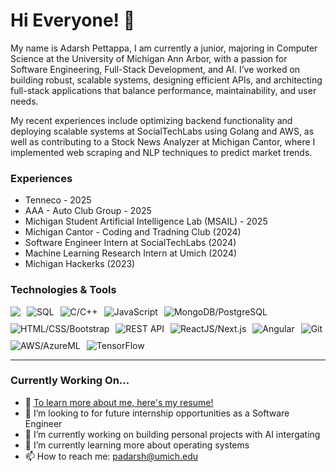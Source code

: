 # Hi Everyone! 👋
My name is Adarsh Pettappa, I am currently a junior, majoring in Computer Science at the University of Michigan Ann Arbor, with a passion for Software Engineering, Full-Stack Development, and AI. I’ve worked on building robust, scalable systems, designing efficient APIs, and architecting full-stack applications that balance performance, maintainability, and user needs.

My recent experiences include optimizing backend functionality and deploying scalable systems at SocialTechLabs using Golang and AWS, as well as contributing to a Stock News Analyzer at Michigan Cantor, where I implemented web scraping and NLP techniques to predict market trends.


### Experiences
- Tenneco - 2025
- AAA - Auto Club Group - 2025
- Michigan Student Artificial Intelligence Lab (MSAIL) - 2025
- Michigan Cantor - Coding and Tradning Club (2024)
- Software Engineer Intern at SocialTechLabs (2024)
- Machine Learning Research Intern at Umich (2024)
- Michigan Hackerks (2023)

### Technologies & Tools
<div style="display: flex; flex-wrap: wrap; gap: 10px;">
  <img src="https://img.shields.io/badge/-Python-red"/>
  <img alt="SQL" src="https://img.shields.io/badge/-SQL-3e8bc3" />
  <img alt="C/C++" src="https://img.shields.io/badge/-C/C++-8c5aee" />
  <img alt="JavaScript" src="https://img.shields.io/badge/-Javascript-yellow" />
  <img alt="MongoDB/PostgreSQL" src="https://img.shields.io/badge/-MongoDB/PostgreSQL-brightgreen" />
  <img alt="HTML/CSS/Bootstrap" src="https://img.shields.io/badge/-HTML%2FCSS/Bootstrap-yellowgreen" />
  <img alt="REST API" src="https://img.shields.io/badge/-REST API-green" />
  <img alt="ReactJS/Next.js" src="https://img.shields.io/badge/-ReactJS/Next.js-green" />
  <img alt="Angular" src="https://img.shields.io/badge/-Angular-dd1b16" />
  <img alt="Git" src="https://img.shields.io/badge/-Git-orange" />
  <img alt="AWS/AzureML" src="https://img.shields.io/badge/-AWS/AzureML-4ca158" />
  <img alt="TensorFlow" src="https://img.shields.io/badge/-TensorFlow-ffa500" />
</div>
<hr>

### Currently Working On...

- 📑 [To learn more about me, here's my resume!](https://github.com/AdarshPettappa/resume.git) 
- 👯 I’m looking to for future internship opportunities as a Software Engineer
- 🔭 I’m currently working on building personal projects with AI intergating 
- 🌱 I’m currently learning more about operating systems 
- 📫 How to reach me: padarsh@umich.edu

